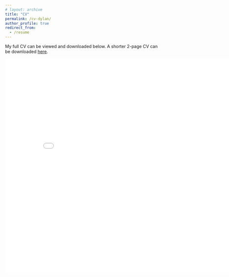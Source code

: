 ```yaml
---
# layout: archive
title: "CV"
permalink: /cv-dylan/
author_profile: true
redirect_from:
  - /resume
---
```


My full CV can be viewed and downloaded below. A shorter 2-page CV can be downloaded <a href="../files/sanderson-cv-short.pdf" download>here</a>.

<embed src="../files/sanderson-cv.pdf" width="850" height="700" 
 type="application/pdf">


<!-- A shorter 2-page CV can be viewed and downloaded here.
<embed src="../files/sanderson-cv-short.pdf" width="850" height="700" 
 type="application/pdf">
 -->